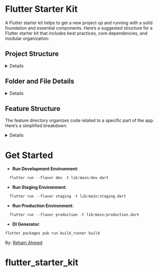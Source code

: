
# Flutter Starter Kit  

A Flutter starter kit helps to get a new project up and running with a solid foundation and essential components. Here’s a suggested structure for a Flutter starter kit that includes best practices, core dependencies, and modular organization:


## Project Structure

<details>   
   
```plaintext
├── lib/
│ ├── app/
│ │ ├── analytics/
│ │ ├── crashlytics/
│ │ ├── settings/
│ │ ├── app.dart
│ │ └── imports.dart
│ │
│ ├── main/
│ │ ├── _init.dart
│ │ ├── dev.dart
│ │ ├── production.dart
│ │ └── staging.dart
│ │
│ ├── src/
│ │ ├── common/
│ │ │ ├── _di/
│ │ │ ├── constants/
│ │ │ ├── data/
│ │ │ ├── enums/
│ │ │ ├── exceptions/
│ │ │ ├── extensions/
│ │ │ ├── localization/
│ │ │ ├── styles/
│ │ │ ├── utils/
│ │ │ └── widgets/
│ │ ├── features/
│ │ │ └── features.dart
│   │── screens/
│   │ └── screens.dart
```
</details>

## Folder and File Details
<details>
   
#### 1. `lib/app/`
   - **This folder contains the core components of the application.**
   - **`analytics/` and `crashlytics/`:** Store the code related to data analytics and crash reporting here.
   - **`settings/`:** Contains the general application settings.
   - **`app.dart`:** Main app file.
   - **`imports.dart`:** A file that includes the essential imports used across the application.

#### 2. `lib/main/`
   - **Contains the entry point files for different environments of the application.**
   - **`_init.dart`:** Contains the shared initialization across all environments.
   - **`dev.dart`, `production.dart`, `staging.dart`:** Files with specific configurations for development, production, and staging environments.

#### 3. `lib/src/`
   - **This folder contains most of the application's components.**
   
   - **`common/`:**
     - **`_di/`:** Dependency Injection management.
     - **`constants/`:** Stores general constants.
     - **`data/`:** Manages the application's data, such as data sources.
     - **`enums/`**: Holds enums used across the app.
     - **`exceptions/`**: Custom exception classes and handlers.
     - **`extensions/`**: Dart extensions to simplify code.
     - **`localization/`**: Localization setup and management
     - **`styles/`:** Manages visual styles and themes.
     - **`utils/`:** General utilities and helper functions.
     - **`widgets/`:** A collection of reusable UI components such as buttons, icons, text fields, etc.

   - **`features/`:**
     - **This folder contains the main features of the application.**
     - **`features.dart`:** Contains aggregated imports for the application's features.

   - **`screens/`:**
     - **This folder contains the various screens of the application.**
     - **`screens.dart`:** Contains aggregated imports for the screens.

</details>

## Feature Structure
The feature directory organizes code related to a specific part of the app. Here’s a simplified breakdown:
<details>
- **`features/your_feature/`**:
  The main directory for the feature.

- **`features/your_feature/application/`**:
  Contains business logic and services for the feature.
  - **`services/`**:
    - **`service_name.dart`**: is used to manage business logic and operations independently from data access and UI components

- **`features/your_feature/data/`**:
  Manages data-related tasks for the feature.
  - **`repositories/`**:
    - **`repository_name.dart`**: Handles data storage and retrieval.
  - **`source/`**:
    - **`local/`**: For local data sources (e.g., databases).
    - **`remote/`**: For remote data sources (e.g., APIs).

- **`features/your_feature/domain/`**:
  Defines core business logic and data models.
  - **`entities/`**: Contains data models or value objects.
  - **`i_repositories/`**: Interfaces for repositories.
  - **`params/`**: Parameters used in business logic.

- **`features/your_feature/presentation/`**:
  Manages the user interface and state.
  - **`cubit/`**: State management logic.
  - **`widgets/`**: UI components 

### Summary

- **`application/`**: Business logic and services.
- **`data/`**: Data handling (local and remote).
- **`domain/`**: Core business logic and models.
- **`presentation/`**: User interface and state management.
</details>

# Get Started
- **Run Development Environment**:
```dart
  flutter run --flavor dev -t lib/main/dev.dart
```
- **Run Staging Environment**:
```dart
  flutter run --flavor staging -t lib/main/staging.dart
```
- **Run Production Environment**:
```dart
  flutter run --flavor production -t lib/main/production.dart
```
- **DI Generator**:
```dart
flutter packages pub run build_runner build
```

<!-- dart run flutter_launcher_icons:main -f flutter_launcher_icons* -->



By: [Reham Ahmed](https://www.linkedin.com/in/rehamahmedibrahim/)
# flutter_starter_kit
